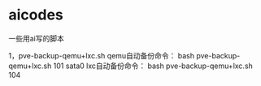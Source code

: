 # aicodes
一些用ai写的脚本

1，pve-backup-qemu+lxc.sh
qemu自动备份命令：
bash pve-backup-qemu+lxc.sh 101 sata0
lxc自动备份命令：
bash pve-backup-qemu+lxc.sh 104
